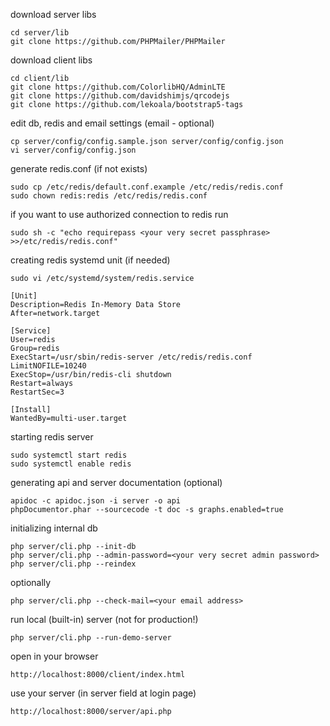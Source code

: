 download server libs

```
cd server/lib
git clone https://github.com/PHPMailer/PHPMailer 
```

download client libs

```
cd client/lib
git clone https://github.com/ColorlibHQ/AdminLTE
git clone https://github.com/davidshimjs/qrcodejs
git clone https://github.com/lekoala/bootstrap5-tags
```

edit db, redis and email settings (email - optional)

```
cp server/config/config.sample.json server/config/config.json
vi server/config/config.json
```

generate redis.conf (if not exists)

```
sudo cp /etc/redis/default.conf.example /etc/redis/redis.conf
sudo chown redis:redis /etc/redis/redis.conf
```

if you want to use authorized connection to redis run
```
sudo sh -c "echo requirepass <your very secret passphrase> >>/etc/redis/redis.conf"
```

creating redis systemd unit (if needed)

```
sudo vi /etc/systemd/system/redis.service
```

```
[Unit]
Description=Redis In-Memory Data Store
After=network.target

[Service]
User=redis
Group=redis
ExecStart=/usr/sbin/redis-server /etc/redis/redis.conf
LimitNOFILE=10240
ExecStop=/usr/bin/redis-cli shutdown
Restart=always
RestartSec=3

[Install]
WantedBy=multi-user.target
```

starting redis server

```
sudo systemctl start redis
sudo systemctl enable redis
```

generating api and server documentation (optional)

```
apidoc -c apidoc.json -i server -o api
phpDocumentor.phar --sourcecode -t doc -s graphs.enabled=true
```

initializing internal db

```
php server/cli.php --init-db
php server/cli.php --admin-password=<your very secret admin password>
php server/cli.php --reindex
```

optionally

```
php server/cli.php --check-mail=<your email address>
```

run local (built-in) server (not for production!)

```
php server/cli.php --run-demo-server
```

open in your browser

```
http://localhost:8000/client/index.html
```

use your server (in server field at login page)

```
http://localhost:8000/server/api.php
```